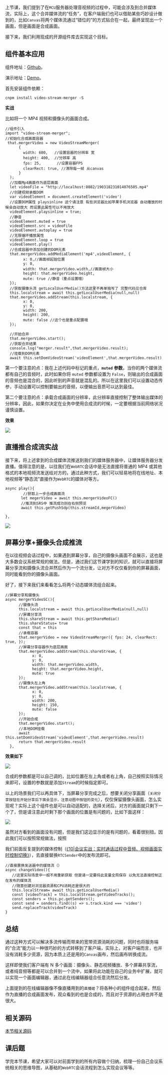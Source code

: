 上节课，我们提到了在`MCU`服务器处理音视频的过程中，可能会涉及到合并媒体流，实际上，这个合并媒体流的“任务”，在客户端我们也可以借助某些巧妙设计做到的，比如`Canvas`将两个媒体流通过“错位的”的方式贴合在一起，最终呈现出一个画面，但是画面是合成画面。

接下来，我们利用现成的开源组件库去实现这个目标。

## 组件基本应用

组件地址：[Github](https://github.com/t-mullen/video-stream-merger)。

演示地址：[Demo](https://t-mullen.github.io/video-stream-merger/)。

首先安装组件依赖：

```
cnpm install video-stream-merger -S
```

**实战**

比如将一个 MP4 视频和摄像头的画面合成。

```
//组件引入
import "video-stream-merger";
//初始化合成画面容器
 that.mergerVideo = new VideoStreamMerger(
      {
        width: 600,   //设置容器的分辨率 宽
        height: 400,  //分辨率 高
        fps: 25,       //设置容器FPS
        clearRect: true, //清除每一帧 从canvas
      }
  );
  //加载Mp4画面作为底层画面
  let videoFile = "http://localhost:8082/190318231014076505.mp4"
  //创建视频承载DOM
  var videoElement = document.createElement('video')
  //设置DOM属性 playsinline 这个请注意 有些浏览器比如苹果手机浏览器 自动播放的时候会自动放大 而设置此属性可以不用放大
  videoElement.playsinline = true;
  //静音
  videoElement.muted = true
  videoElement.src = videoFile
  videoElement.autoplay = true
  //无限循环播放属性
  videoElement.loop = true
  videoElement.play()
  //合成容器中添加创建的DOM元素
  that.mergerVideo.addMediaElement('mp4',videoElement, {
        x: 0,//画面帧起始位置
        y: 0,
        width: that.mergerVideo.width,//画面帧大小
        height: that.mergerVideo.height,
        mute: true //静音（重点设置哦）
  });
  //获取摄像头流 getLocalUserMedia()方法这里不再单独写了 完整代码见仓库
  this.localstream = await this.getLocalUserMedia(null,null)
  that.mergerVideo.addStream(this.localstream, {
        x: 0,
        y: 0,
        width: 200,
        height: 200,
        mute: false //这个也是重点配置哦
  });
  
  //开始合并
  that.mergerVideo.start();
  //获取合并结果
  console.log("merger.result",that.mergerVideo.result);
  //挂载到DOM元素
  await this.setDomVideoStream('videoElement',that.mergerVideo.result)
```

  


第一个要注意的点：我在上述代码中标记的重点，**`muted`** **参数**，当你的两个媒体流都有自己的音频时，此时如果你将 `muted` 参数都设置为 `False`，则输出的合成画面的音频也是混合的，因此听到的声音就是混乱的。所以在这里我们可以设置动态传参，手动设置可以控制要输出的音频，以便输出音质可以达到最佳。

第二个要注意的点：承载合成画面的分辨率，此分辨率直接控制了整体输出媒体的分辨率，因此，如果你决定在业务中使用合成流的时候，一定要根据当前网络状况谨慎设置。

**效果**

![](img\22\1.image)

## 直播推合成流实战

接下来，将上述拿到的合成媒体流推送到我们的媒体服务器中，让媒体服务器分发直播。值得注意的是，以往我们在`WebRTC`会话中是无法直接将普通的 MP4 或其他格式的本地视频流发送给对方的，通过此种方式，我们可以轻易地将在线地址、本地视频等“静态流”直接作为`WebRTC`的媒体对等方。

```
async play(){
        //获取上一步合成画面流
       let megerVideo = await this.mergerVideoFC()
       //推流到SRS中 推流成功则在右侧预览
       await this.getPushSdp(this.streamId,megerVideo)
       
},
```

![](img\22\2.image)

## 屏幕分享+摄像头合成推流

在以往视频会话过程中，如果遇到屏幕分享，自己的摄像头画面不会展示，这也是大多数会议系统常规的做法。但是，通过我们这节课学到的知识，就可以直接将屏幕分享流和摄像头流合并然后作为一个流分发，让对方不仅仅看到你的屏幕画面，同时能看到你的摄像头画面。

好了，接下来我们来看看怎么将两个动态媒体流组合起来。

```
//屏幕分享和摄像头
async mergerVideoSC(){
      //摄像头流
      this.localstream = await this.getLocalUserMedia(null,null)
      //屏幕分享流
      this.shareStream = await this.getShareMedia()
      this.shareStatus= true
      const that = this
      //承载容器
      that.mergerVideo = new VideoStreamMerger({ fps: 24, clearRect: true, });
      //屏幕分享容器作为底层画面
      that.mergerVideo.addStream(this.shareStream, {
            x: 0,
            y: 0,
            width: that.mergerVideo.width,
            height: that.mergerVideo.height,
            mute: true
      });
      //摄像头左上角
      that.mergerVideo.addStream(this.localstream, {
            x: 0,
            y: 0,
            width: 200,
            height: 150,
            mute: false
      });
      //开始合成
      that.mergerVideo.start();
      //本地DOM挂载
      await this.setDomVideoStream('videoElement',that.mergerVideo.result)
      return that.mergerVideo.result
  },
```

**效果如下**

![](img\22\3.image)

合成的参数都是可以自己调的，比如位置在左上角或者右上角，自己按照实际情况来即可，设置的参数就是添加`Stream`的时候指定即可。

以上的场景我们可以再具体下，当屏幕分享完成之后，想要关闭分享画面（`关闭分享按钮在开始分享后下面会显示，注意动图中按钮的变化`），仅仅保留摄像头画面，怎么实现呢？实际上这个组件也是可以自动适配的，选择关闭后，对方的画面就只剩下一个了，但是请注意此时剩下那个画面的位置是有问题的，比如下面这样：

![](img\22\4.image)

虽然对方看到的画面没有问题，但是我们这边显示的是有问题的，看着很别扭。因此我们可以按照常规做法，按照

我们前面反复提到的媒体控制（[《10|会议实战：实时通话过程中音频、视频画面实时控制切换》](https://juejin.cn/book/7168418382318927880/section/7172837736468971551)），去直接替换`RTCSender`中的发布流即可。

```
//直接置换发送器中的媒体流（）
async changeVideo(){
   //这里实际场景中一般不用重新获取 但是请一定要将此变量全局保存 以免无法直接控制正在发布的媒体流
   //随意创建对浏览器资源和CPU消耗还是很大的
   this.localStream= await this.getLocalUserMedia()
   const [videoTrack] = this.localStream.getVideoTracks();
   const senders = this.pc.getSenders();
   const send = senders.find((s) => s.track.kind === 'video')
   send.replaceTrack(videoTrack)
}
```

## 总结

通过这种方式可以解决多流传输而带来的宽带资源消耗的问题，同时也将服务端的“合流”能力以一种很巧妙的方式转移到了客户端，实际上，对客户端而言，也并没有消耗多少资源，因为本质上还是用的`Canvas`画布，然后画布转换成流。

这样即使我们客户端有 N 多个画面：摄像头、静态视频播放、多个屏幕共享流，或者纯音频等都是可以合并到一个流中，如果将此功能在自己的业务中扩展，就可以实现一个画面编辑器，通过此在线编辑器组合任意流然后分发。

上面提到的在线编辑器像不像直播用到的`直播姬`？将各种小的组件组合起来，然后作为直播的合成画面发布，观众看到的也是合成的，而且对于资源的占用也并不是很大。

## 相关源码

[本节相关源码](<https://github.com/wangsrGit119/suke-webrtc-course/blob/main/webrtc-link-demo/src/views/stream-merger-push.vue>)

## 课后题

学完本节课，希望大家可以对前面学到的所有内容做个归纳，梳理一份自己会议系统相关的思维导图，从基础的`WebRTC`会话流程到怎么实现会议等等。